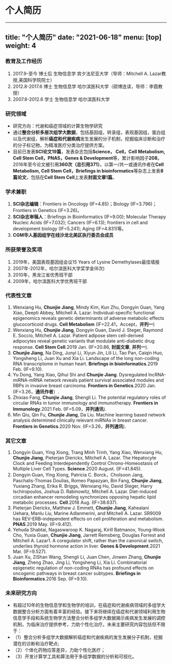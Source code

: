 # 个人简历

------
title: "个人简历"
date: "2021-06-18"
menu: [top]
weight: 4
------

### 教育及工作经历

1.	2017.9-至今	 博士后  生物信息学  宾夕法尼亚大学（导师：Mitchell A. Lazar教授,美国科学院院士）
2.	2012.8-2017.6  博士  生物信息学  哈尔滨医科大学（硕博连读，导师：李霞教授）
3.	2007.8-2012.6  学士  生物信息学  哈尔滨医科大学


### 研究领域

* 研究方向：代谢和癌症领域的计算生物学研究
* 通过**整合分析多层次组学大数据**，包括基因组，转录组，表观基因组，蛋白组以及代谢组，解析**癌症和代谢疾病**发生发展的分子机制，挖掘临床诊断和治疗的分子标记物，为精准医疗分类治疗提供方案。
* 目前已发表**SCI论文19篇**，发表杂志包括**Science， Cell，Cell Metabolism, Cell Stem Cell，PNAS，Genes & Development**等，累计影响因子**208**。2016年至今论文被引用**360次（总引用371）**。以第一/共一或通讯作者在**Cell Metabolism, Cell Stem Cell，Briefings in bioinformatics**等杂志上发表**8篇论文**，包括在**Cell Stem Cell**上发表**封面文章1篇**。


### 学术兼职

1.	**SCI杂志编辑**：Frontiers in Oncology (IF=4.85)；Biology (IF=3.796)；Frontiers in Genetics  (IF=3.26)。
2.	**SCI杂志审稿人**：Briefings in Bioinformatics (IF=9.00); Molecular Therapy Nucleic Acids (IF=7.032); Cancers (IF=6.13); frontiers in cell and development biology (IF=5.241); Aging (IF=4.831)等。
3.	**CGM华人基因组学在线沙龙北美区执行委员会成员**


### 所获荣誉及奖项

1.	2019年，美国表观基因组会议15 Years of Lysine Demethylases最佳墙报		
2.	2007年-2012年，哈尔滨医科大学奖学金(6次)	
3.	2010年，黑龙江省优秀班干部
4.	2009年，哈尔滨医科大学优秀班干部


### 代表性文章

1.	Wenxiang Hu, **Chunjie Jiang**, Mindy Kim, Kun Zhu, Dongyin Guan, Yang Xiao, Deepti Abbey, Mitchell A. Lazar. Individual-specific functional epigenomics reveals genetic determinants of adverse metabolic effects glucocorticoid drugs. **Cell Metabolism** (IF=22.41，Accept，**并列一**)
2.	Wenxiang Hu, **Chunjie Jiang**, Dongyin Guan, David J. Steger, Raymond E. Soccio, Mitchell A. Lazar. Patient adipose stem cell-derived adipocytes reveal genetic variants that modulate anti-diabetic drug response. **Cell Stem Cell**.2019 Jan. (IF=20.86, **封面文章**, **并列一**). 
3.	**Chunjie Jiang**, Na Ding, Junyi Li, Xiyun Jin, Lili Li, Tao Pan, Caiqin Huo, Yongsheng Li, Juan Xu and Xia Li. Landscape of the long non-coding RNA transcriptome in human heart. **Briefings in bioinformatics**.2019 Feb. (IF=9.10). 
4.	Yu Dong, Yang Xiao, Qihui Shi and **Chunjie Jiang**. Dysregulated lncRNA-miRNA-mRNA network reveals patient survival associated modules and RBPs in invasive breast carcinoma. **Frontiers in Genetics**.2020 Jan. (IF=3.26，**通讯作者**）. 
5.	Zhixiao Fang, **Chunjie Jiang**, Shengli Li. The potential regulatory roles of circular RNAs in tumor immunology and immunotherapy. **Frontiers in Immunology**.2021 Feb. (IF=5.09，**并列通讯**). 
6.	Min Qiu, Qin Fu, **Chunjie Jiang**, Da Liu. Machine learning based network analysis determined clinically relevant miRNAs in breast cancer. **Frontiers in Genetics**.2020 Nov. (IF=3.26，**并列通讯**). 

### 其它文章

1.	Dongyin Guan, Ying Xiong, Trang Minh Trinh, Yang Xiao, Wenxiang Hu, **Chunjie Jiang**, Pieterjan Dierickx, Mitchell A. Lazar. The Hepatocyte Clock and Feeding Interdependently Control Chrono-Homeostasis of Multiple Liver Cell Types. **Science**.2020 August. (IF=41.845). 
2.	Dongyin Guan, Ying Xiong, Patricia C. Borck，Cholsoon Jang, Paschalis-Thomas Doulias, Romeo Papazyan, Bin Fang, **Chunjie Jiang**, Yuxiang Zhang, Erika R. Briggs, Wenxiang Hu, David Steger, Harry Ischiropoulos, Joshua D. Rabinowitz, Mitchell A. Lazar. Diet-induced circadian enhancer remodeling synchronizes opposing hepatic lipid metabolic processes. **Cell**.2018 Aug. (IF=38.637).
3.	Pieterjan Dierickx, Matthew J. Emmett, **Chunjie Jiang**, Kahealani Uehara, Manlu Liu, Marine Adlanmerini, and Mitchell A. Lazar. SR9009 has REV-ERB–independent effects on cell proliferation and metabolism. **PNAS**.2019 May. (IF=9.412). 
4.	Yehuda Shabtai, Nagaswaroop K. Nagaraj, Kirill Batmanov, Young-Wook Cho, Yuxia Guan, **Chunjie Jiang**, Jarrett Remsberg, Douglas Forrest and Mitchell A. Lazar1. A coregulator shift, rather than the canonical switch, underlies thyroid hormone action in liver. **Genes & Development**.2021 Mar. (IF=9.527). 
5.	Juan Xu, ZiShan Wang, Shengli Li, Juan Chen, Jinwen Zhang, **Chunjie Jiang**, Zheng Zhao, Jing Li, Yongsheng Li, Xia Li. Combinatorial epigenetic regulation of non-coding RNAs has profound effects on oncogenic pathways in breast cancer subtypes. **Briefings in Bioinformatics**.2016 Sep. (IF=9.10). 

### 未来研究方向

* 有超过10年的生物信息学和生物学的培训，在癌症和代谢疾病领域的多组学大数据整合分析方面有着丰富的经验。接下来将继续在癌症和代谢领域利用生物信息学手段和系统生物学方法整合分析多组学大数据揭示疾病发生发展的调控机制，为临床治疗提供参考，力助个性化治疗。未来主要研究内容包括但不限于：
* （1）整合分析多组学大数据解析癌症和代谢疾病的发生发展分子机制，挖掘潜在的诊断和治疗靶点;
* （2）个体化药物应答差异，力助个性化医疗；
* （3）开发计算学工具和算法用于多组学数据的分析和可视化。
